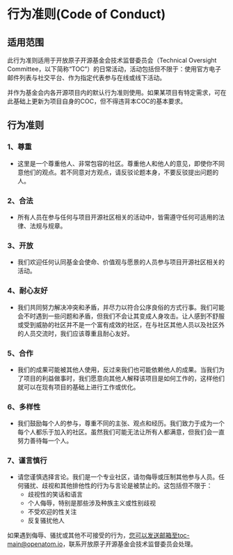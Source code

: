# 行为准则(Code of Conduct)

## 适用范围

此行为准则适用于开放原子开源基金会技术监督委员会（Technical Oversight Committee，以下简称“TOC”）的日常活动，活动包括但不限于：使用官方电子邮件列表与社交平台、作为指定代表参与在线或线下活动。

并作为基金会内各开源项目内的默认行为准则使用。如果某项目有特定需求，可在此基础上更新为项目自身的COC，但不得违背本COC的基本要求。

## 行为准则
### 1、尊重
* 这里是一个尊重他人、非常包容的社区。尊重他人和他人的意见，即使你不同意他们的观点。若不同意对方观点，请反驳论题本身，不要反驳提出问题的人。

### 2、合法
* 所有人员在参与任何与项目开源社区相关的活动中，皆需遵守任何可适用的法律、法规与规章。

### 3、开放
* 我们欢迎任何认同基金会使命、价值观与愿景的人员参与项目开源社区相关的活动。

### 4、耐心友好
* 我们共同努力解决冲突和矛盾，并尽力以符合公序良俗的方式行事。我们可能会不时遇到一些问题和矛盾，但我们不会让其变成人身攻击。让人感到不舒服或受到威胁的社区并不是一个富有成效的社区，在与社区其他人员以及社区外的人员交流时，我们应该尊重且耐心友好。

### 5、合作
* 我们的成果可能被其他人使用，反过来我们也可能依赖他人的成果。当我们为了项目的利益做事时，我们愿意向其他人解释该项目是如何工作的，这样他们就可以在现有项目的基础上进行工作或优化。

### 6、多样性
* 我们鼓励每个人的参与，尊重不同的主张、观点和经历。我们致力于成为一个每个人都乐于加入的社区。虽然我们可能无法让所有人都满意，但我们会一直努力善待每一个人。

### 7、谨言慎行
* 请您谨慎选择言论。我们是一个专业社区，请勿侮辱或压制其他参与人员。任何骚扰、歧视和其他排他性的行为与言论是被禁止的。这包括但不限于：
  - 歧视性的笑话和语言
  - 个人侮辱，特别是那些涉及种族主义或性别歧视
  - 不受欢迎的性关注
  - 反复骚扰他人

如果遇到侮辱、骚扰或其他不可接受的行为，您可以发送邮箱至toc-main@openatom.io，联系开放原子开源基金会技术监督委员会处理。

